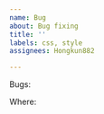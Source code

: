 ```yaml
---
name: Bug
about: Bug fixing
title: ''
labels: css, style
assignees: Hongkun882

---
```


Bugs:

Where:
